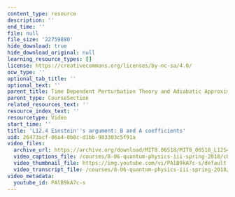 ```yaml
---
content_type: resource
description: ''
end_time: ''
file: null
file_size: '22759880'
hide_download: true
hide_download_original: null
learning_resource_types: []
license: https://creativecommons.org/licenses/by-nc-sa/4.0/
ocw_type: ''
optional_tab_title: ''
optional_text: ''
parent_title: Time Dependent Perturbation Theory and Adiabatic Approximation
parent_type: CourseSection
related_resources_text: ''
resource_index_text: ''
resourcetype: Video
start_time: ''
title: 'L12.4 Einstein''s argument: B and A coefficients'
uid: 26473acf-06a4-0b8c-d1bb-983303c5f91a
video_files:
  archive_url: https://archive.org/download/MIT8.06S18/MIT8_06S18_L12S4_300k.mp4
  video_captions_file: /courses/8-06-quantum-physics-iii-spring-2018/c8dbe4e3732550f8b98c9deedf74b8de_PAlB9kA7c-s.vtt
  video_thumbnail_file: https://img.youtube.com/vi/PAlB9kA7c-s/default.jpg
  video_transcript_file: /courses/8-06-quantum-physics-iii-spring-2018/b8c6f154a2525daf4105a745894d64f8_PAlB9kA7c-s.pdf
video_metadata:
  youtube_id: PAlB9kA7c-s
---
```

